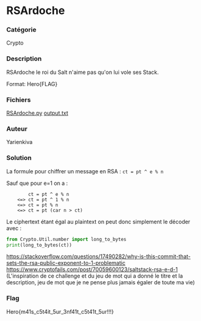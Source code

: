 # RSArdoche

### Catégorie

Crypto

### Description

RSArdoche le roi du Salt n'aime pas qu'on lui vole ses Stack.

Format: Hero{FLAG}

### Fichiers

[RSArdoche.py](RSArdoche.py)
[output.txt](output.txt)

### Auteur

Yarienkiva

### Solution

La formule pour chiffrer un message en RSA : `ct = pt ^ e % n`

Sauf que pour e=1 on a :
```
        ct = pt ^ e % n
    <=> ct = pt ^ 1 % n
    <=> ct = pt % n
    <=> ct = pt (car n > ct)
```

Le ciphertext étant égal au plaintext on peut donc simplement le décoder avec : 
```python
from Crypto.Util.number import long_to_bytes
print(long_to_bytes(ct))
```
https://stackoverflow.com/questions/17490282/why-is-this-commit-that-sets-the-rsa-public-exponent-to-1-problematic
https://www.cryptofails.com/post/70059600123/saltstack-rsa-e-d-1 (L'inspiration de ce challenge et du jeu de mot qui a donné le titre et la description, jeu de mot que je ne pense plus jamais égaler de toute ma vie)

### Flag

Hero{m41s_c5t4it_5ur_3nf41t_c5t41t_5ur!!!}

